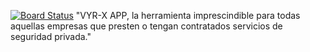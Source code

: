 [![Board Status](https://dev.azure.com/nseahawks/a9148c05-b482-41be-8233-0c8c5ab88dd6/95b1cf0e-7406-4551-8494-d33da97f3e31/_apis/work/boardbadge/1e6ae5a2-d7c8-49dd-8d7b-ddaff47d6372)](https://dev.azure.com/nseahawks/a9148c05-b482-41be-8233-0c8c5ab88dd6/_boards/board/t/95b1cf0e-7406-4551-8494-d33da97f3e31/Microsoft.RequirementCategory)
"VYR-X APP, la herramienta imprescindible para todas aquellas empresas que presten o tengan contratados servicios de seguridad privada." 
